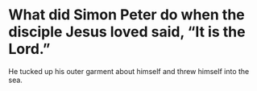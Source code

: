 # What did Simon Peter do when the disciple Jesus loved said, “It is the Lord.”

He tucked up his outer garment about himself and threw himself into the sea.
